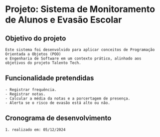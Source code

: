 # Projeto: Sistema de Monitoramento de Alunos e Evasão Escolar

## Objetivo do projeto
    Este sistema foi desenvolvido para aplicar conceitos de Programação Orientada a Objetos (POO)
    e Engenharia de Software em um contexto prático, alinhado aos objetivos do projeto Talento Tech.
    
## Funcionalidade pretendidas
    - Registrar frequência.
    - Registrar notas.
    - Calcular a média da notas e a porcertagem de presença.
    - Alerta se o risco de evasão está alto ou não.

## Cronograma de desenvolvimento
    1. realizado em: 05/12/2024